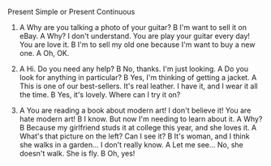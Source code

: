 Present Simple or Present Continuous

1. A  Why are you talking a photo of your guitar?
   B  I'm want to sell it on eBay.
   A  Why? I don't understand.
      You are play your guitar every day!
      You are love it.
   B  I'm to sell my old one because I'm want to buy a new one.
   A  Oh, OK.
   

2. A  Hi. Do you need any help?
   B  No, thanks. I'm just looking.
   A  Do you look for anything in particular? 
   B  Yes, I'm thinking of getting a jacket.
   A  This is one of our best-sellers. It's real leather.
      I have it, and I wear it all the time.
   B  Yes, it's lovely. Where can I try it on?
   

3. A  You are reading a book about modern art! I don't believe it!
      You are hate modern art!
   B  I know. But now I'm needing to learn about it.
   A  Why?
   B  Because my girlfriend studs it at college this year, and she loves it.
   A  What's that picture on the left? Can I see it? 
   B  It's woman, and I think she walks in a garden... I don't really know.
   A  Let me see... No, she doesn't walk. She is fly.
   B  Oh, yes!